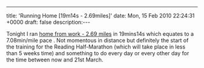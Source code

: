 ---
title: 'Running Home [19m14s - 2.69miles]'
date: Mon, 15 Feb 2010 22:24:31 +0000
draft: false
description:---

Tonight I ran [home from work - 2.69 miles](http://www.gmap-pedometer.com/?r=3477810  "Running Home Route (external link)") in 19mins14s which equates to a 7.08min/mile pace . Not momentous in distance but definitely the start of the training for the Reading Half-Marathon (which will take place in less than 5 weeks time) and something to do every day or every other day for the time between now and 21st March.